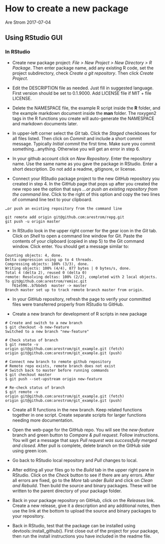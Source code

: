 How to create a new package
================
Are Strom
2017-07-04

Using RStudio GUI
-----------------

### In RStudio

-   Create new package project: *File &gt; New Project &gt; New Directory &gt; R Package*. Then enter package name, add any existing R code, set the project subdirectory, check *Create a git repository*. Then click *Create Project*.

-   Edit the DESCRIPTION file as needed. Just fill in suggested language. First version should be set to 0.1.9000. Add LICENSE file if MIT + file LICENSE.

-   Delete the NAMESPACE file, the example R script inside the **R** folder, and the example markdown document inside the **man** folder. The roxygen2 tags in the R functions you create will auto-generate the NAMESPACE and markdown documents later.

-   In upper-left corner select the *Git* tab. Click the *Staged* checkboxes for all files listed. Then click on *Commit* and include a short commit message. Typically *Initial commit* the first time. Make sure you commit something...anything. Otherwise you will get an error in step 6.

-   In your github account click on *New Repository*. Enter the repository name. Use the same name as you gave the package in RStudio. Enter a short description. Do not add a readme, gitignore, or license.

-   Connect your RStudio package project to the new GitHub repository you created in step 4. In the GitHub page that pops up after you created the new repo see the option that says *…or push an existing repository from the command line*. Click to the right of this option and copy the two lines of command line text to your clipboard.

<!-- -->

    …or push an existing repository from the command line

    git remote add origin git@github.com:arestrom/repg.git
    git push -u origin master

-   In RStudio look in the upper right corner for the gear icon in the *Git* tab. Click on *Shell* to open a command line window for Git. Paste the contents of your clipboard (copied in step 5) to the Git command window. Click enter. You should get a message similar to:

<!-- -->

    Counting objects: 4, done.
    Delta compression using up to 4 threads.
    Compressing objects: 100% (3/3), done.
    Writing objects: 100% (4/4), 877 bytes | 0 bytes/s, done.
    Total 4 (delta 2), reused 0 (delta 0)
    remote: Resolving deltas: 100% (2/2), completed with 2 local objects.
    To git@github.com:arestrom/remisc.git
       f61e596..b7bbde5  master -> master
    Branch master set up to track remote branch master from origin.

-   In your GitHub repository, refresh the page to verify your committed files were transferred properly from RStudio to GitHub.

-   Create a new branch for development of R scripts in new package

<!-- -->

    # Create and switch to a new branch
    $ git checkout -b new-feature
    Switched to a new branch "new-feature"

    # Check status of branch
    $ git remote -v
    origin git@github.com:arestrom/git_example.git (fetch)
    origin git@github.com:arestrom/git_example.git (push)

    # Connect new branch to remote github repository
    # Remote repo exists, remote branch does not exist
    # Switch back to master before running commands
    $ git checkout master
    $ git push --set-upstream origin new-feature

    # Re-check status of branch
    $ git remote -v
    origin git@github.com:arestrom/git_example.git (fetch)
    origin git@github.com:arestrom/git_example.git (push)

-   Create all R functions in the new branch. Keep related functions together in one script. Create separate scripts for larger functions needing more documentation.

-   Open the web-page for the GitHub repo. You will see the *new-feature* branch and green button to *Compare & pull request*. Follow instructions. You will get a message that says *Pull request was successfully merged and closed*. After pull is complete, delete branch on the GitHub side using green icon.

-   Go back to RStudio local repository and *Pull* changes to local.

-   After editing all your files go to the *Build* tab in the upper right pane in RStudio. Click on the *Check* button to see if there are any errors. After all errors are fixed, go to the *More* tab under *Build* and click on *Clean and Rebuild*. Then build the source and binary packages. These will be written to the parent directory of your package folder.

-   Back in your package repository on GitHub, click on the *Releases* link. Create a new release, give it a description and any additional notes, then use the link at the bottom to upload the source and binary packages to your repository.

-   Back in RStudio, test that the package can be installed using devtools::install\_github(). First close out of the project for your package, then run the install instructions you have included in the readme file.
